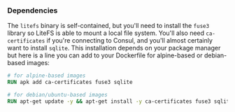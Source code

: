 ### Dependencies

The `litefs` binary is self-contained, but you'll need to install the `fuse3`
library so LiteFS is able to mount a local file system. You'll also need
`ca-certificates` if you're connecting to Consul, and you'll almost certainly
want to install `sqlite`. This installation  depends on your package manager but
here is a line you can add to your Dockerfile for alpine-based or debian-based images:

```dockerfile
# for alpine-based images
RUN apk add ca-certificates fuse3 sqlite
```

```dockerfile
# for debian/ubuntu-based images
RUN apt-get update -y && apt-get install -y ca-certificates fuse3 sqlite
```

